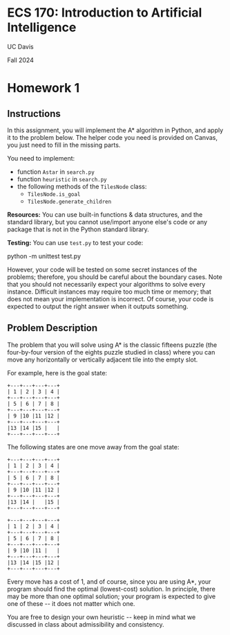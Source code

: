 # ECS 170: Introduction to Artificial Intelligence

UC Davis

Fall 2024

# Homework 1

## Instructions

In this assignment, you will implement the A* algorithm in Python, and apply it to the problem below. The helper code you need is provided on Canvas, you just need to fill in the missing parts.

You need to implement:
- function `Astar` in `search.py`
- function `heuristic` in `search.py`
- the following methods of the `TilesNode` class:
  - `TilesNode.is_goal`
  - `TilesNode.generate_children`

**Resources:**
You can use built-in functions & data structures, and the standard library, but you cannot use/import anyone else's code or any package that is not in the Python standard library.

**Testing:**
You can use `test.py` to test your code:

python -m unittest test.py

However, your code will be tested on some secret instances of the problems; therefore, you should be careful about the boundary cases. Note that you should not necessarily expect your algorithms to solve every instance. Difficult instances may require too much time or memory; that does not mean your implementation is incorrect. Of course, your code is expected to output the right answer when it outputs something.

## Problem Description

The problem that you will solve using A* is the classic fifteens puzzle (the four-by-four version of the eights puzzle studied in class) where you can move any horizontally or vertically adjacent tile into the empty slot.

For example, here is the goal state:

```
+---+---+---+---+
| 1 | 2 | 3 | 4 |
+---+---+---+---+
| 5 | 6 | 7 | 8 |
+---+---+---+---+
| 9 |10 |11 |12 |
+---+---+---+---+
|13 |14 |15 |   |
+---+---+---+---+
```

The following states are one move away from the goal state:

```
+---+---+---+---+
| 1 | 2 | 3 | 4 |
+---+---+---+---+
| 5 | 6 | 7 | 8 |
+---+---+---+---+
| 9 |10 |11 |12 |
+---+---+---+---+
|13 |14 |   |15 |
+---+---+---+---+

+---+---+---+---+
| 1 | 2 | 3 | 4 |
+---+---+---+---+
| 5 | 6 | 7 | 8 |
+---+---+---+---+
| 9 |10 |11 |   |
+---+---+---+---+
|13 |14 |15 |12 |
+---+---+---+---+
```

Every move has a cost of 1, and of course, since you are using A*, your program should find the optimal (lowest-cost) solution. In principle, there may be more than one optimal solution; your program is expected to give one of these -- it does not matter which one.

You are free to design your own heuristic -- keep in mind what we discussed in class about admissibility and consistency.
